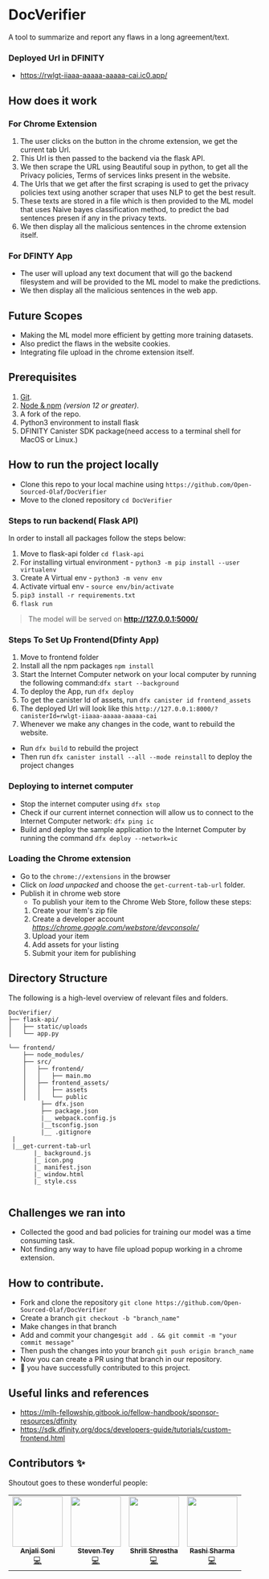 # DocVerifier
A tool to summarize and report any flaws in a long agreement/text.

### Deployed Url in DFINITY 
- https://rwlgt-iiaaa-aaaaa-aaaaa-cai.ic0.app/

## How does it work

### For Chrome Extension
1. The user clicks on the button in the chrome extension, we get the current tab Url.
2. This Url is then passed to the backend via the flask API.
3. We then scrape the URL using Beautiful soup in python, to get all the Privacy policies, Terms of services links present in the website.
4. The Urls that we get after the first scraping is used to get the privacy policies text using another scraper that uses NLP to get the best result.
5. These texts are stored in a file which is then provided to the ML model that uses Naive bayes classification method, to predict the bad sentences presen if any in the privacy texts.
6. We then display all the malicious sentences in the chrome extension itself.

### For DFINTY App
- The user will upload any text document that will go the backend filesystem and will be provided to the ML model to make the predictions.
-  We then display all the malicious sentences in the web app.

## Future Scopes
- Making the ML model more efficient by getting more training datasets.
- Also predict the flaws in the website cookies.
- Integrating file upload in the chrome extension itself.


## Prerequisites

1.  [Git](https://git-scm.com/downloads).
2.  [Node & npm](https://nodejs.org/en/download/) _(version 12 or greater)_.
3.  A fork of the repo.
4.  Python3 environment to install flask
5.  DFINITY Canister SDK package(need access to a terminal shell for MacOS or Linux.)

## How to run the project locally

- Clone this repo to your local machine using `https://github.com/Open-Sourced-Olaf/DocVerifier`
- Move to the cloned repository `cd DocVerifier`

### Steps to run backend( Flask API)

In order to install all packages follow the steps below:

 1. Move to flask-api folder `cd flask-api`
 2. For installing virtual environment - `python3 -m pip install --user virtualenv`
 3. Create A Virtual env - `python3 -m venv env`
 4. Activate virtual env - `source env/bin/activate`
 5. `pip3 install -r requirements.txt`
 6. `flask run`
 
> The model will be served on **http://127.0.0.1:5000/**

### Steps To Set Up Frontend(Dfinty App)
 1. Move to frontend folder
 2. Install all the npm packages `npm install`
 3. Start the Internet Computer network on your local computer by running the following command:`dfx start --background`
 4. To deploy the App, run `dfx deploy`
 5. To get the canister Id of assets, run `dfx canister id frontend_assets`
 6. The deployed Url will look like this `http://127.0.0.1:8000/?canisterId=rwlgt-iiaaa-aaaaa-aaaaa-cai`
 7. Whenever we make any changes in the code, want to rebuild the website.
   - Run `dfx build` to rebuild the project
   - Then run `dfx canister install --all --mode reinstall` to deploy the project changes
 
 
 ### Deploying to internet computer
 - Stop the internet computer using `dfx stop`
 - Check if our current internet connection will allow us to connect to the Internet Computer network: `dfx ping ic`
 - Build and deploy the sample application to the Internet Computer by running the command `dfx deploy --network=ic`
 
 
 ### Loading the Chrome extension
 - Go to the `chrome://extensions` in the browser
 - Click on *load unpacked* and choose the `get-current-tab-url` folder.
 - Publish it in chrome web store
   * To publish your item to the Chrome Web Store, follow these steps:
    1. Create your item's zip file
    2. Create a developer account *https://chrome.google.com/webstore/devconsole/*
    3. Upload your item
    4. Add assets for your listing
    5. Submit your item for publishing


## Directory Structure

The following is a high-level overview of relevant files and folders.

```
DocVerifier/
├── flask-api/
│   ├── static/uploads
│   └── app.py

└── frontend/
    ├── node_modules/
    ├── src/
    │   ├── frontend/
    │   │   ├── main.mo
    │   ├── frontend_assets/
    │   │   ├── assets
    │   │   └── public 
         ├── dfx.json
         ├── package.json
         |__ webpack.config.js
         |__tsconfig.json
         |__ .gitignore
 | 
 |__get-current-tab-url
       |_ background.js
       |_ icon.png
       |_ manifest.json
       |_ window.html
       |_ style.css
       
```
## Challenges we ran into
- Collected the good and bad policies for training our model was a time consuming task.
- Not finding any way to have file upload popup working in a chrome extension.

 ## How to contribute.
 - Fork and clone the repository `git clone https://github.com/Open-Sourced-Olaf/DocVerifier`
 - Create a branch `git checkout -b "branch_name"`
 - Make changes in that branch
 - Add and commit your changes`git add . && git commit -m "your commit message"`
 - Then push the changes into your branch `git push origin branch_name`
 - Now you can create a PR using that branch in our repository.
 - :tada: you have successfully contributed to this project.

## Useful links and references
- https://mlh-fellowship.gitbook.io/fellow-handbook/sponsor-resources/dfinity
- https://sdk.dfinity.org/docs/developers-guide/tutorials/custom-frontend.html

## Contributors ✨

Shoutout goes to these wonderful people:

<table>
  <tr>
    <td align="center"><a href="https://github.com/anjalisoni3655/">
        <img src="https://avatars1.githubusercontent.com/u/51020896?v=4" width="100px;" alt=""/>
        <br />
        <sub>
            <b>Anjali Soni</b>
        </sub>
        </a>
        <br />
        <a href="https://github.com/Open-Sourced-Olaf/DocVerifier/commits?author=anjalisoni3655" title="Code">💻</a>
      </td>
    <td align="center"><a href="https://github.com/steven-tey">
        <img src="https://avatars.githubusercontent.com/u/28986134?v=4" width="100px;" alt=""/>
        <br />
        <sub><b>Steven Tey</b></sub>
        </a>
        <br />
        <a href="https://github.com/Open-Sourced-Olaf/DocVerifier/commits?author=steven-tey" title="Code">💻</a>
      </td>
     <td align="center"><a href="https://github.com/ShrillShrestha">
         <img src="https://avatars.githubusercontent.com/u/43284212?v=4" width="100px;" alt=""/>
         <br /><sub><b>Shrill Shrestha</b></sub>
         </a>
         <br />
         <a href="https://github.com/Open-Sourced-Olaf/DocVerifier/commits?author=shrill-shreshtha" title="Code">💻</a>
      </td>
    <td align="center"><a href="https://github.com/rashi-sharma/">
        <img src="https://media-exp1.licdn.com/dms/image/C5603AQFTraYsRbfjXQ/profile-displayphoto-shrink_200_200/0/1614842752903?e=1623283200&v=beta&t=O2ybgE3k0OchjzOMS_6hfHGFuDO_bpRYmbeTKgfsZX4" width="100px;" alt=""/>
        <br />
        <sub><b>Rashi Sharma</b></sub></a><br /><a href="https://github.com/Open-Sourced-Olaf/DocVerifier/commits?author=rashi-sharma" title="Code">💻</a>
      </td>
  </tr>
</table>
